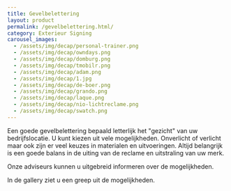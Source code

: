 ```yaml
---
title: Gevelbelettering
layout: product
permalink: /gevelbelettering.html/
category: Exterieur Signing
carousel_images:
  - /assets/img/decap/personal-trainer.png
  - /assets/img/decap/owndays.png
  - /assets/img/decap/domburg.png
  - /assets/img/decap/tmobilr.png
  - /assets/img/decap/adam.png
  - /assets/img/decap/1.jpg
  - /assets/img/decap/de-boer.png
  - /assets/img/decap/grando.png
  - /assets/img/decap/laque.png
  - /assets/img/decap/nio-lichtreclame.png
  - /assets/img/decap/swatch.png
---
```

Een goede gevelbelettering bepaald letterlijk het "gezicht" van uw bedrijfslocatie. U kunt kiezen uit vele mogelijkheden. Onverlicht of verlicht maar ook zijn er veel keuzes  in materialen en uitvoeringen. Altijd belangrijk is een goede balans in de uiting van de reclame en uitstraling van uw merk.

Onze adviseurs kunnen u uitgebreid informeren over de mogelijkheden.

In de gallery ziet u een greep uit de mogelijkheden.
